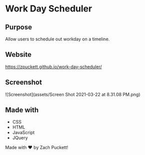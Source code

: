 # Work Day Scheduler 

## Purpose
Allow users to schedule out workday on a timeline.

## Website
https://zpuckett.github.io/work-day-scheduler/

## Screenshot

![Screenshot](assets/Screen Shot 2021-03-22 at 8.31.08 PM.png)

## Made with
* CSS
* HTML
* JavaScript
* JQuery


Made with :heart: by Zach Puckett!
